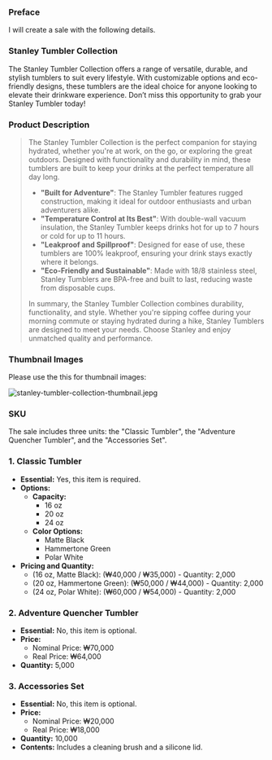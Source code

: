 ### Preface

I will create a sale with the following details.

### Stanley Tumbler Collection

The Stanley Tumbler Collection offers a range of versatile, durable, and stylish tumblers to suit every lifestyle. With customizable options and eco-friendly designs, these tumblers are the ideal choice for anyone looking to elevate their drinkware experience. Don’t miss this opportunity to grab your Stanley Tumbler today!

### Product Description

> The Stanley Tumbler Collection is the perfect companion for staying hydrated, whether you're at work, on the go, or exploring the great outdoors. Designed with functionality and durability in mind, these tumblers are built to keep your drinks at the perfect temperature all day long.
> 
> - **"Built for Adventure"**: The Stanley Tumbler features rugged construction, making it ideal for outdoor enthusiasts and urban adventurers alike.
> - **"Temperature Control at Its Best"**: With double-wall vacuum insulation, the Stanley Tumbler keeps drinks hot for up to 7 hours or cold for up to 11 hours.
> - **"Leakproof and Spillproof"**: Designed for ease of use, these tumblers are 100% leakproof, ensuring your drink stays exactly where it belongs.
> - **"Eco-Friendly and Sustainable"**: Made with 18/8 stainless steel, Stanley Tumblers are BPA-free and built to last, reducing waste from disposable cups.
> 
> In summary, the Stanley Tumbler Collection combines durability, functionality, and style. Whether you're sipping coffee during your morning commute or staying hydrated during a hike, Stanley Tumblers are designed to meet your needs. Choose Stanley and enjoy unmatched quality and performance.
> 

### Thumbnail Images

Please use the this for thumbnail images:

![stanley-tumbler-collection-thumbnail.jepg](https://serpapi.com/searches/673d71322c566d56d9c20ceb/images/ce9a07f2aa831dbec8bb1c287299706e24a52a8e0c119fa162041805038957a7.jpeg)

### SKU

The sale includes three units: the "Classic Tumbler", the "Adventure Quencher Tumbler", and the "Accessories Set".

### 1. **Classic Tumbler**

- **Essential:** Yes, this item is required.
- **Options:**
    - **Capacity:**
        - 16 oz
        - 20 oz
        - 24 oz
    - **Color Options:**
        - Matte Black
        - Hammertone Green
        - Polar White
- **Pricing and Quantity:**
    - (16 oz, Matte Black): (₩40,000 / ₩35,000) - Quantity: 2,000
    - (20 oz, Hammertone Green): (₩50,000 / ₩44,000) - Quantity: 2,000
    - (24 oz, Polar White): (₩60,000 / ₩54,000) - Quantity: 2,000

### 2. **Adventure Quencher Tumbler**

- **Essential:** No, this item is optional.
- **Price:**
    - Nominal Price: ₩70,000
    - Real Price: ₩64,000
- **Quantity:** 5,000

### 3. **Accessories Set**

- **Essential:** No, this item is optional.
- **Price:**
    - Nominal Price: ₩20,000
    - Real Price: ₩18,000
- **Quantity:** 10,000
- **Contents:** Includes a cleaning brush and a silicone lid.